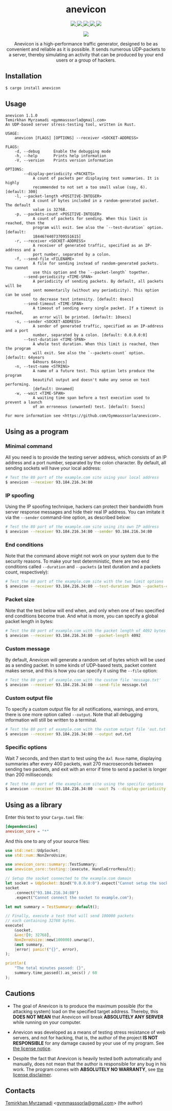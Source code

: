 <div align="center">
  <h1>anevicon</h1>
  
  <a href="https://gitter.im/Gymmasssorla/anevicon">
    <img src="https://img.shields.io/badge/chat-on%20gitter-pink.svg">
  </a>
  <a href="https://travis-ci.com/Gymmasssorla/anevicon">
    <img src="https://travis-ci.com/Gymmasssorla/anevicon.svg?branch=master">
  </a>
  <a href="https://github.com/Gymmasssorla/anevicon/blob/master/LICENSE">
    <img src="https://img.shields.io/badge/license-GPLv3-blue.svg">
  </a>
  <a href="https://crates.io/crates/anevicon">
    <img src="https://img.shields.io/badge/crates.io-v1.1.0-orange.svg">
  </a>
  <a href="https://semver.org">
    <img src="https://img.shields.io/badge/semver-follows-green.svg">
  </a>
  
  <img src="DEMO.gif"><br>
  
  Anevicon is a high-performance traffic generator, designed to be as convenient and reliable as it is possible. It sends
numerous UDP-packets to a server, thereby simulating an activity that can be produced by your end users or a
group of hackers.
</div>

## Installation
```bash
$ cargo install anevicon
```

## Usage
```
anevicon 1.1.0
Temirkhan Myrzamadi <gymmasssorla@gmail.com>
An UDP-based server stress-testing tool, written in Rust.

USAGE:
    anevicon [FLAGS] [OPTIONS] --receiver <SOCKET-ADDRESS>

FLAGS:
    -d, --debug      Enable the debugging mode
    -h, --help       Prints help information
    -V, --version    Prints version information

OPTIONS:
        --display-periodicity <PACKETS>
            A count of packets per displaying test summaries. It is highly
            recommended to not set a too small value (say, 6). [default: 300]
    -l, --packet-length <POSITIVE-INTEGER>
            A count of bytes included in a random-generated packet. The default
            value is 32768.
    -p, --packets-count <POSITIVE-INTEGER>
            A count of packets for sending. When this limit is reached, then the
            program will exit. See also the `--test-duration` option. [default:
            18446744073709551615]
    -r, --receiver <SOCKET-ADDRESS>
            A receiver of generated traffic, specified as an IP-address and a
            port number, separated by a colon.
    -f, --send-file <FILENAME>
            A file for sending instead of random-generated packets. You cannot
            use this option and the `--packet-length` together.
        --send-periodicity <TIME-SPAN>
            A periodicity of sending packets. By default, all packets will be
            sent momentarily (without any periodicity). This option can be used
            to decrease test intensity. [default: 0secs]
        --send-timeout <TIME-SPAN>
            A timeout of sending every single packet. If a timeout is reached,
            an error will be printed. [default: 10secs]
    -s, --sender <SOCKET-ADDRESS>
            A sender of generated traffic, specified as an IP-address and a port
            number, separated by a colon. [default: 0.0.0.0:0]
        --test-duration <TIME-SPAN>
            A whole test duration. When this limit is reached, then the program
            will exit. See also the `--packets-count` option. [default: 64years
            64hours 64secs]
    -n, --test-name <STRING>
            A name of a future test. This option lets produce the program
            beautiful output and doesn't make any sense on test performing.
            [default: Unnamed]
    -w, --wait <TIME-SPAN>
            A waiting time span before a test execution used to prevent a launch
            of an erroneous (unwanted) test. [default: 5secs]

For more information see <https://github.com/Gymmasssorla/anevicon>.
```

## Using as a program

### Minimal command
All you need is to provide the testing server address, which consists of an IP address and a port number, separated by the colon character. By default, all sending sockets will have your local address:

```bash
# Test the 80 port of the example.com site using your local address
$ anevicon --receiver 93.184.216.34:80
```

### IP spoofing
Using the IP spoofing technique, hackers can protect their bandwidth from server response messages and hide their real IP address. You can imitate it via the `--sender` command-line option, as described below:

```bash
# Test the 80 port of the example.com site using its own IP address
$ anevicon --receiver 93.184.216.34:80 --sender 93.184.216.34:80
```

### End conditions
Note that the command above might not work on your system due to the security reasons. To make your test deterministic, there are two end conditions called `--duration` and `--packets` (a test duration and a packets count, respectively):

```bash
# Test the 80 port of the example.com site with the two limit options
$ anevicon --receiver 93.184.216.34:80 --test-duration 3min --packets-count 7000
```

### Packet size
Note that the test below will end when, and only when one of two specified end conditions become true. And what is more, you can specify a global packet length in bytes:

```bash
# Test the 80 port of example.com with the packet length of 4092 bytes
$ anevicon --receiver 93.184.216.34:80 --packet-length 4092
```

### Custom message
By default, Anevicon will generate a random set of bytes which will be used as a sending packet. In some kinds of UDP-based tests, packet content makes sense, and this is how you can specify it using the `--file` option:

```bash
# Test the 80 port of example.com with the custom file 'message.txt'
$ anevicon --receiver 93.184.216.34:80 --send-file message.txt
```

### Custom output file
To specify a custom output file for all notifications, warnings, and errors, there is one more option called `--output`. Note that all debugging information will still be written to a terminal.

```bash
# Test the 80 port of example.com with the custom output file 'out.txt'
$ anevicon --receiver 93.184.216.34:80 --output out.txt
```

### Specific options
Wait 7 seconds, and then start to test using the `Axl Rose` name, displaying summaries after every 400 packets, wait 270 macroseconds between sending two packets, and exit with an error if time to send a packet is longer than 200 milliseconds:

```bash
# Test the 80 port of the example.com site using the specific options
$ anevicon --receiver 93.184.216.34:80 --wait 7s --display-periodicity 400 --send-periodicity 270us --send-timeout 200ms --test-name "Axl Rose"
```

## Using as a library

Enter this text to your `Cargo.toml` file:
```toml
[dependencies]
anevicon_core = "*"
```

And this one to any of your source files:
```rust
use std::net::UdpSocket;
use std::num::NonZeroUsize;

use anevicon_core::summary::TestSummary;
use anevicon_core::testing::{execute, HandleErrorResult};

// Setup the socket connected to the example.com domain
let socket = UdpSocket::bind("0.0.0.0:0").expect("Cannot setup the socket");
socket
    .connect("93.184.216.34:80")
    .expect("Cannot connect the socket to example.com");

let mut summary = TestSummary::default();

// Finally, execute a test that will send 100000 packets
// each containing 32768 bytes.
execute(
    &socket,
    &vec![0; 32768],
    NonZeroUsize::new(100000).unwrap(),
    &mut summary,
    |error| panic!("{}", error),
);

println!(
    "The total minutes passed: {}",
    summary.time_passed().as_secs() / 60
);
```

## Cautions
 - The goal of Anevicon is to produce the maximum possible (for the attacking system) load on the specified target address. Thereby, this **DOES NOT MEAN** that Anevicon will break **ABSOLUTELY ANY SERVER** while running on your computer.
 
- Anevicon was developed as a means of testing stress resistance of web servers, and not for hacking, that is, the author of the project **IS NOT RESPONSIBLE** for any damage caused by your use of my program. See [the license notice](https://github.com/Gymmasssorla/anevicon/blob/master/LICENSE#L600).
 
 - Despite the fact that Anevicon is heavily tested both automatically and manually, does not mean that the author is responsible for any bug in his work. The program comes with **ABSOLUTELY NO WARRANTY**, see [the license disclaimer](https://github.com/Gymmasssorla/anevicon/blob/master/LICENSE#L589).

## Contacts
[Temirkhan Myrzamadi](https://github.com/Gymmasssorla) <[gymmasssorla@gmail.com](mailto:gymmasssorla@gmail.com)> (the author)
